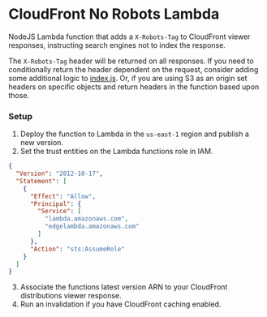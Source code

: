 # CloudFront No Robots Lambda
NodeJS Lambda function that adds a `X-Robots-Tag` to CloudFront viewer responses, instructing search engines not to index the response.

The `X-Robots-Tag` header will be returned on all responses. If you need to conditionally return the header dependent on the request, consider adding some additional logic to [index.js](src/index.js). Or, if you are using S3 as an origin set headers on specific objects and return headers in the function based upon those.

### Setup

1. Deploy the function to Lambda in the `us-east-1` region and publish a new version.
2. Set the trust entities on the Lambda functions role in IAM.
```json
{
  "Version": "2012-10-17",
  "Statement": [
    {
      "Effect": "Allow",
      "Principal": {
        "Service": [
          "lambda.amazonaws.com",
          "edgelambda.amazonaws.com"
        ]
      },
      "Action": "sts:AssumeRole"
    }
  ]
}
```
3. Associate the functions latest version ARN to your CloudFront distributions viewer response.
4. Run an invalidation if you have CloudFront caching enabled.
